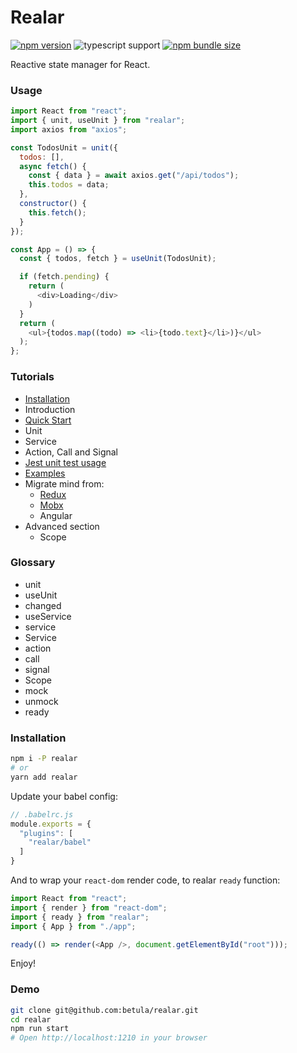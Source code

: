 # Realar

[![npm version](https://img.shields.io/npm/v/realar?style=flat-square)](https://www.npmjs.com/package/realar) ![typescript support](https://img.shields.io/npm/types/typescript?style=flat-square) [![npm bundle size](https://img.shields.io/bundlephobia/minzip/realar?style=flat-square)](https://bundlephobia.com/result?p=realar)

Reactive state manager for React.

### Usage

```javascript
import React from "react";
import { unit, useUnit } from "realar";
import axios from "axios";

const TodosUnit = unit({
  todos: [],
  async fetch() {
    const { data } = await axios.get("/api/todos");
    this.todos = data;
  },
  constructor() {
    this.fetch();
  }
});

const App = () => {
  const { todos, fetch } = useUnit(TodosUnit);

  if (fetch.pending) {
    return (
      <div>Loading</div>
    )
  }
  return (
    <ul>{todos.map((todo) => <li>{todo.text}</li>)}</ul>
  );
};
```

### Tutorials

+ [Installation](./docs/installation.md)
+ Introduction
+ [Quick Start](./docs/quick-start.md)
+ Unit
+ Service
+ Action, Call and Signal
+ [Jest unit test usage](./docs/jest.md)
+ [Examples](./docs/examples.md)
+ Migrate mind from:
  + [Redux](./docs/migrate-from-redux.md)
  + [Mobx](./docs/migrate-from-mobx.md)
  + Angular
+ Advanced section
  + Scope

### Glossary

+ unit
+ useUnit
+ changed
+ useService
+ service
+ Service
+ action
+ call
+ signal
+ Scope
+ mock
+ unmock
+ ready


### Installation

```bash
npm i -P realar
# or
yarn add realar
```

Update your babel config:

```javascript
// .babelrc.js
module.exports = {
  "plugins": [
    "realar/babel"
  ]
}
```

And to wrap your `react-dom` render code, to realar `ready` function:

```javascript
import React from "react";
import { render } from "react-dom";
import { ready } from "realar";
import { App } from "./app";

ready(() => render(<App />, document.getElementById("root")));
```

Enjoy!

### Demo

```bash
git clone git@github.com:betula/realar.git
cd realar
npm run start
# Open http://localhost:1210 in your browser
